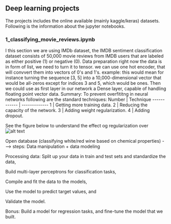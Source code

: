 ## Deep learning projects
The projects includes the online available (mainly kaggle/keras) datasets. Following is the information about the jupyter notebooks.

### 1_classifying_movie_reviews.ipynb
I this section we are using IMDb dataset, the IMDB sentiment classification dataset consists of 50,000 movie reviews from IMDB users that are labeled as either positive (1) or negative (0).
Data preparation
right now the data is in form of list, we need to turn it to tensor. we can use one hot encoder, that will convvert them into vectors of 0's and 1's. example: this would mean for instance turning the sequence [3, 5] into a 10,000-dimensional vector that would be all-zeros except for indices 3 and 5, which would be ones. Then we could use as first layer in our network a Dense layer, capable of handling floating point vector data.
Summary: To prevent overfititng in neural networks following are the standard techniques:
Number | Technique
------------ | -------------
1 | Getting more training data.
2 | Reducing the capacity of the network.
3 | Adding weight regularization.
4 | Adding dropout.

See the figure below to understand the effect og regularization over 
![alt text](https://github.com/[username]/[reponame]/blob/[branch]/image.jpg?raw=true)

Open database (classifying white/red wine based on chemical properties)
---> steps: Data manipulation + data modeling


Processing data:  Split up your data in train and test sets and standardize the data,

Build multi-layer perceptrons for classification tasks,

Compile and fit the data to the models,

Use the model to predict target values, and

Validate the model.

Bonus: Build a model for regression tasks, and fine-tune the model that we built.
 
